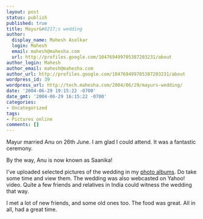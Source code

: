 ```yaml
---
layout: post
status: publish
published: true
title: Mayur&#8217;s wedding
author:
  display_name: Mahesh Asolkar
  login: Mahesh
  email: mahesh@mahesha.com
  url: http://profiles.google.com/104769499705387203231/about
author_login: Mahesh
author_email: mahesh@mahesha.com
author_url: http://profiles.google.com/104769499705387203231/about
wordpress_id: 39
wordpress_url: http://tech.mahesha.com/2004/06/29/mayurs-wedding/
date: '2004-06-29 19:15:22 -0700'
date_gmt: '2004-06-29 16:15:22 -0700'
categories:
- Uncategorized
tags:
- Pictures online
comments: []
---
```

<p>Mayur married Anu on 26th June. I am glad I could attend. It was a fantastic ceremony.</p>
<p>By the way, Anu is now known as Saanika!</p>
<p>I've uploaded selected pictures of the wedding in my <a href="http://www.mahesha.com/cgi-bin/browseSnaps.pl?album=17&action=start">photo albums</a>. Do take some time and view them. The wedding was also webcasted on Yahoo! video. Quite a few friends and relatives in India could witness the wedding that way.</p>
<p>I met a lot of new friends, and some old ones too. The food was great. All in all, had a great time.</p>
